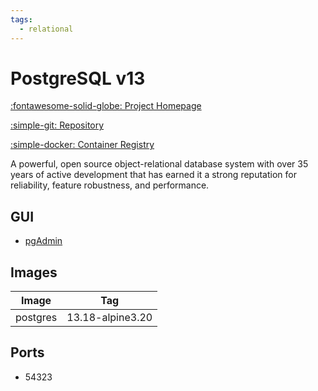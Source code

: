 ```yaml
---
tags:
  - relational
---
```

# PostgreSQL v13

[:fontawesome-solid-globe: Project Homepage](https://www.postgresql.org/)

[:simple-git: Repository](https://git.postgresql.org/gitweb/?p=postgresql.git)

[:simple-docker: Container Registry](https://hub.docker.com/_/postgres)

A powerful, open source object-relational database system with over 35 years of active development that has earned it a strong reputation for reliability, feature robustness, and performance.

## GUI

- [pgAdmin](../pgadmin)

## Images
| Image | Tag |
| --- | --- |
| postgres | 13.18-alpine3.20 |

## Ports
- 54323


